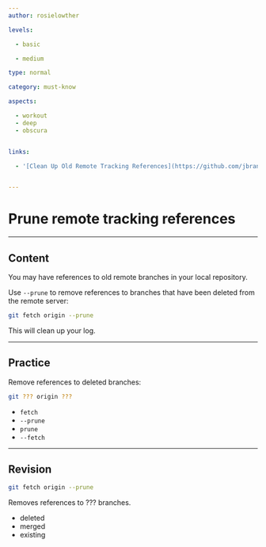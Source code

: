 ```yaml
---
author: rosielowther

levels:

  - basic

  - medium

type: normal

category: must-know

aspects:

  - workout
  - deep
  - obscura


links:

  - '[Clean Up Old Remote Tracking References](https://github.com/jbranchaud/til/blob/master/git/clean-up-old-remote-tracking-references.md){website}'


---
```


# Prune remote tracking references

---
## Content

You may have references to old remote branches in your local repository.

Use `--prune` to remove references to branches that have been deleted from the remote server:
```bash
git fetch origin --prune
```
This will clean up your log.

---
## Practice

Remove references to deleted branches:
```bash
git ??? origin ???
```

* `fetch`
* `--prune`
* `prune`
* `--fetch`

---
## Revision

```bash
git fetch origin --prune
```
Removes references to ??? branches.

* deleted
* merged
* existing

 
 
 
